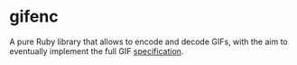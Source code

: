 # gifenc

A pure Ruby library that allows to encode and decode GIFs, with the aim to eventually implement the full GIF [specification](https://www.w3.org/Graphics/GIF/spec-gif89a.txt).